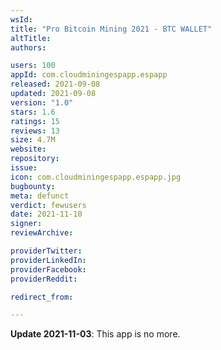 ```yaml
---
wsId: 
title: "Pro Bitcoin Mining 2021 - BTC WALLET"
altTitle: 
authors:

users: 100
appId: com.cloudminingespapp.espapp
released: 2021-09-08
updated: 2021-09-08
version: "1.0"
stars: 1.6
ratings: 15
reviews: 13
size: 4.7M
website: 
repository: 
issue: 
icon: com.cloudminingespapp.espapp.jpg
bugbounty: 
meta: defunct
verdict: fewusers
date: 2021-11-10
signer: 
reviewArchive:

providerTwitter: 
providerLinkedIn: 
providerFacebook: 
providerReddit: 

redirect_from:

---
```


**Update 2021-11-03**: This app is no more.
